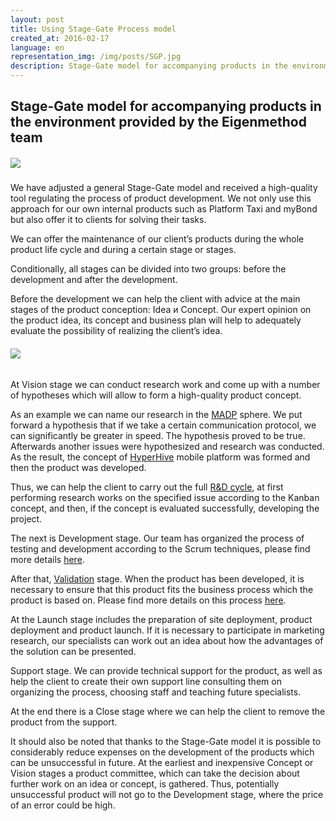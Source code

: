 ```yaml
---
layout: post
title: Using Stage-Gate Process model
created_at: 2016-02-17
language: en
representation_img: /img/posts/SGP.jpg
description: Stage-Gate model for accompanying products in the environment provided by the Eigenmethod team
---
```


## Stage-Gate model for accompanying products in the environment provided by the Eigenmethod team

##### ![](/img/posts/SGM.jpg)


We have adjusted a general Stage-Gate model and received a high-quality tool regulating the process of product development. We not only use this approach for our own internal products such as Platform Taxi and myBond but also offer it to clients for solving their tasks. 

We can offer the maintenance of our client’s products during the whole product life cycle and during a certain stage or stages. 


Conditionally, all stages can be divided into two groups: before the development and after the development.
 
Before the development we can help the client with advice at the main stages of the product conception: Idea и Concept. Our expert opinion on the product idea, its concept and business plan will help to adequately evaluate the possibility of realizing the client’s idea.

###### ![](/img/posts/SGS.png)

At Vision stage we can conduct research work and come up with a number of hypotheses which will allow to form a high-quality product concept.

As an example we can name our research in the [MADP][madp] sphere. We put forward a hypothesis that if we take a certain communication protocol, we can significantly be greater in speed. The hypothesis proved to be true. Afterwards another issues were hypothesized and research was conducted. As the result, the concept of [HyperHive][HH] mobile platform was formed and then the product was developed.  

Thus, we can help the client to carry out the full [R&D cycle][rd], at first performing research works on the specified issue according to the Kanban concept, and then, if the concept is evaluated successfully, developing the project.  

The next is  Development stage. Our team has organized the process of testing and development according to the Scrum techniques, please find more details [here][scr].

After that, [Validation][val] stage. When the product has been developed, it is necessary to ensure that this product fits the business process which the product is based on. Please find more details on this process [here][val].

At the Launch stage includes the preparation of site deployment, product deployment and product launch. If it is necessary to participate in marketing research, our specialists can work out an idea about how the advantages of the solution can be presented. 

Support stage. We can provide technical support for the product, as well as help the client to create their own support line consulting them on organizing the process, choosing staff and teaching future specialists. 

At the end there is a Close stage where we can help the client to remove the product from the support. 

It should also be noted that thanks to the Stage-Gate model it is possible to considerably reduce expenses on the development of the products which can be unsuccessful in future. At the earliest and inexpensive Concept or Vision stages a product committee, which can take the decision about further work on an idea or concept, is gathered. Thus, potentially unsuccessful product will not go to the Development stage, where the price of an error could be high. 

[//]: #
   [madp]: <https://www.gartner.com/reviews/market/mobile-application-development-platforms>
   [val]: <http://eigenmethod.com/2015/10/01/validation-post.html>
   [scr]: <http://eigenmethod.com/2015/03/05/scrum-post.html>
   [HH]: <http://eigenmethod.com/products/hh/>
   [rd]: <https://en.wikipedia.org/wiki/Research_and_development>